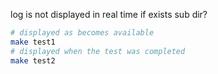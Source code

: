 log is not displayed in real time if exists sub dir?

```bash
# displayed as becomes available
make test1
# displayed when the test was completed
make test2
